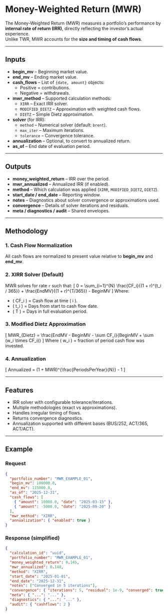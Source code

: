 
# Money-Weighted Return (MWR)

The Money-Weighted Return (MWR) measures a portfolio’s performance by **internal rate of return (IRR)**, directly reflecting the investor’s actual experience.  
Unlike TWR, MWR accounts for the **size and timing of cash flows**.

---

## Inputs

- **begin_mv** – Beginning market value.
- **end_mv** – Ending market value.
- **cash_flows** – List of `{date, amount}` objects:
  - Positive = contributions.
  - Negative = withdrawals.
- **mwr_method** – Supported calculation methods:
  - `XIRR` – Exact IRR solver.
  - `MODIFIED_DIETZ` – Approximation with weighted cash flows.
  - `DIETZ` – Simple Dietz approximation.
- **solver** (for IRR):
  - `method` – Numerical solver (default: `brent`).
  - `max_iter` – Maximum iterations.
  - `tolerance` – Convergence tolerance.
- **annualization** – Optional, to convert to annualized return.
- **as_of** – End date of evaluation period.

---

## Outputs

- **money_weighted_return** – IRR over the period.
- **mwr_annualized** – Annualized IRR (if enabled).
- **method** – Which calculation was applied (`XIRR`, `MODIFIED_DIETZ`, `DIETZ`).
- **start_date / end_date** – Reporting window.
- **notes** – Diagnostics about solver convergence or approximations used.
- **convergence** – Details of solver iterations and residuals.
- **meta / diagnostics / audit** – Shared envelopes.

---

## Methodology

### 1. Cash Flow Normalization
All cash flows are normalized to present value relative to **begin_mv** and **end_mv**.

### 2. XIRR Solver (Default)
MWR solves for rate `r` such that:
\[
0 = \sum_{i=1}^{N} \frac{CF_i}{(1 + r)^{t_i / 365}} + \frac{EndMV}{(1 + r)^{T/365}} - BeginMV
\]
Where:
- \( CF_i \) = Cash flow at time \( i \).
- \( t_i \) = Days from start to cash flow date.
- \( T \) = Days in full evaluation period.

### 3. Modified Dietz Approximation
\[
MWR_{Dietz} = \frac{EndMV - BeginMV - \sum CF_i}{BeginMV + \sum (w_i \times CF_i)}
\]
Where \( w_i \) = fraction of period cash flow was invested.

### 4. Annualization
\[
Annualized = (1 + MWR)^{\frac{PeriodsPerYear}{N}} - 1
\]

---

## Features

- IRR solver with configurable tolerance/iterations.
- Multiple methodologies (exact vs approximations).
- Handles irregular timing of flows.
- Returns convergence diagnostics.
- Annualization supported with different bases (BUS/252, ACT/365, ACT/ACT).

---

## Example

### Request
```json
{
  "portfolio_number": "MWR_EXAMPLE_01",
  "begin_mv": 100000.0,
  "end_mv": 115000.0,
  "as_of": "2025-12-31",
  "cash_flows": [
    { "amount": 10000.0, "date": "2025-03-15" },
    { "amount": -5000.0, "date": "2025-09-20" }
  ],
  "mwr_method": "XIRR",
  "annualization": { "enabled": true }
}
````

### Response (simplified)

```json
{
  "calculation_id": "uuid",
  "portfolio_number": "MWR_EXAMPLE_01",
  "money_weighted_return": 0.145,
  "mwr_annualized": 0.148,
  "method": "XIRR",
  "start_date": "2025-01-01",
  "end_date": "2025-12-31",
  "notes": ["Converged in 5 iterations"],
  "convergence": { "iterations": 5, "residual": 1e-9, "converged": true },
  "meta": { "...": "..." },
  "diagnostics": { "...": "..." },
  "audit": { "cashflows": 2 }
}
```
 